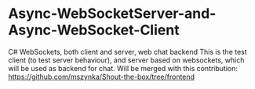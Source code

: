 # Async-WebSocketServer-and-Async-WebSocket-Client
C# WebSockets, both client and server, web chat backend
This is the test client (to test server behaviour), and server based on websockets, which will be used as backend for chat.
Will be merged with this contribution:
https://github.com/mszynka/Shout-the-box/tree/frontend
